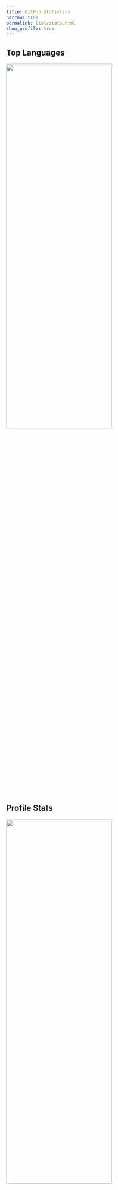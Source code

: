 ```yaml
---
title: GitHub Statistics
narrow: true
permalink: list/stats.html
show_profile: true
---
```


## Top Languages

<div class="card w-90" markdown="1" style="border:none;">
  <img class="card-img img-fluid" style="height:50%;width:75%;" src="https://github-readme-stats.vercel.app/api/top-langs/?username=Abdus-Samee&layout=compact&theme=dracula"/>
</div>


## Profile Stats

<div class="card" markdown="1" style="border:none;">
  <img class="card-img img-fluid" style="height:50%;width:75%;" src="https://github-readme-stats.vercel.app/api?username=Abdus-Samee&show_icons=true&theme=gruvbox"/>
</div>


## GitHub Repositories

<div style="display:inline;">
  <a href="https://www.github.com/Abdus-Samee/portfolio"><img class="img-fluid" src="https://github-readme-stats.vercel.app/api/pin/?username=Abdus-Samee&repo=portfolio&theme=dark"/></a>
</div>
<div style="display:inline;">
  <a href="https://www.github.com/Abdus-Samee/Wisey"><img class="img-fluid" src="https://github-readme-stats.vercel.app/api/pin/?username=Abdus-Samee&repo=Wisey&theme=dark"/></a>
</div>
<div style="display:inline;">
  <a href="https://www.github.com/Abdus-Samee/ScreenShare"><img class="img-fluid" src="https://github-readme-stats.vercel.app/api/pin/?username=Abdus-Samee&repo=ScreenShare&theme=dark"/></a>
</div>
<div style="display:inline;">
  <a href="https://www.github.com/Abdus-Samee/JavaFX-Moodle-Project"><img class="img-fluid" src="https://github-readme-stats.vercel.app/api/pin/?username=Abdus-Samee&repo=JavaFX-Moodle-Project&theme=dark"/></a>
</div>
<div style="display:inline;">
  <a href="https://www.github.com/Abdus-Samee/DX-Ball-Game"><img class="img-fluid" src="https://github-readme-stats.vercel.app/api/pin/?username=Abdus-Samee&repo=DX-Ball-Game&theme=dark"/></a>
</div>
<div style="display:inline;">
  <a href="https://www.github.com/Abdus-Samee/pronounce"><img class="img-fluid" src="https://github-readme-stats.vercel.app/api/pin/?username=Abdus-Samee&repo=pronounce&theme=dark"/></a>
</div>
<div style="display:inline;">
  <a href="https://www.github.com/Abdus-Samee/bsadd-home"><img class="img-fluid" src="https://github-readme-stats.vercel.app/api/pin/?username=Abdus-Samee&repo=bsadd-home&theme=dark"/></a>
</div>
<div style="display:inline;">
  <a href="https://www.github.com/Abdus-Samee/Snake"><img class="img-fluid" src="https://github-readme-stats.vercel.app/api/pin/?username=Abdus-Samee&repo=Snake&theme=dark"/></a>
</div>
<div style="display:inline;">
  <a href="https://www.github.com/Abdus-Samee/TeamPainter"><img class="img-fluid" src="https://github-readme-stats.vercel.app/api/pin/?username=Abdus-Samee&repo=TeamPainter&theme=dark"/></a>
</div>
<div style="display:inline;">
  <a href="https://www.github.com/Abdus-Samee/PlayDrum"><img class="img-fluid" src="https://github-readme-stats.vercel.app/api/pin/?username=Abdus-Samee&repo=PlayDrum&theme=dark"/></a>
</div>
<div style="display:inline;">
  <a href="https://www.github.com/Abdus-Samee/CV"><img class="img-fluid" src="https://github-readme-stats.vercel.app/api/pin/?username=Abdus-Samee&repo=CV&theme=dark"/></a>
</div>
